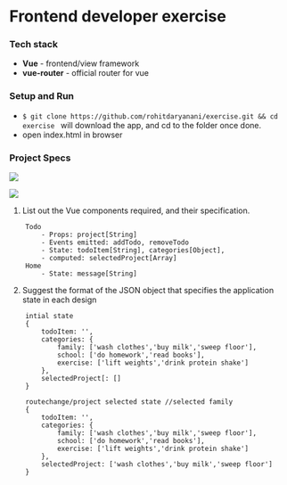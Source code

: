 # Front­end developer exercise

### Tech stack

- **Vue** -  frontend/view framework
- **vue-router** - official router for vue

### Setup and Run

- `$ git clone https://github.com/rohitdaryanani/exercise.git && cd exercise ` will download the app, and cd to the folder once done.
- open index.html in browser

### Project Specs

![](https://cl.ly/1c000X0E0j1u/Image%202017-05-14%20at%2010.04.22%20PM.png)

![](https://cl.ly/0i263s2b3m1M/Image%202017-05-14%20at%2010.04.40%20PM.png)

1. List out the Vue components required, and their specification.
```
    Todo
        - Props: project[String]
        - Events emitted: addTodo, removeTodo
        - State: todoItem[String], categories[Object], 
        - computed: selectedProject[Array]
    Home
        - State: message[String]

```

2. Suggest the format of the JSON object that specifies the application state in each design
```
    intial state
    {
        todoItem: '',
        categories: {
            family: ['wash clothes','buy milk','sweep floor'],
            school: ['do homework','read books'],
            exercise: ['lift weights','drink protein shake']
        },
        selectedProject[: []
    }

    routechange/project selected state //selected family
    {
        todoItem: '',
        categories: {
            family: ['wash clothes','buy milk','sweep floor'],
            school: ['do homework','read books'],
            exercise: ['lift weights','drink protein shake']
        },
        selectedProject: ['wash clothes','buy milk','sweep floor']
    }
```